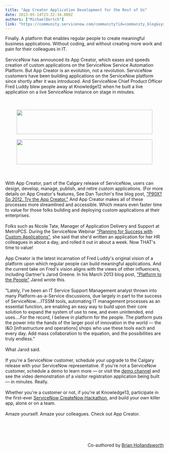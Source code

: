 ```yaml
---
title: "App Creator Application Development for the Rest of Us"
date: 2013-05-14T23:32:34.000Z
authors: ["MichaelDortch"]
link: "https://community.servicenow.com/community?id=community_blog&sys_id=3a3deae5dbd0dbc01dcaf3231f961994"
---
```

<p>Finally. A platform that enables regular people to create meaningful business applications. Without coding, and without creating more work and pain for their colleagues in IT.<br/><br/>ServiceNow has announced its App Creator, which eases and speeds creation of custom applications on the ServiceNow Service Automation Platform. But App Creator is an evolution, not a revolution. ServiceNow customers have been building applications on the ServiceNow platform since shortly after it was introduced. And ServiceNow Chief Product Officer Fred Luddy blew people away at Knowledge12 when he built a live application on a live ServiceNow instance on stage in minutes.<br/><br/><br/><center><a _jive_internal="true" href="/servlet/JiveServlet/showImage/38-1283-1830/jg.jpg"><img  alt="" class="jive-image" height="77" src="b621a042db9057049c9ffb651f961946.iix" width="432"/></a></center><br/><center><a _jive_internal="true" href="/servlet/JiveServlet/showImage/38-1283-1832/tr.jpg"><img  alt="" class="jive-image" height="79" src="5cfdff71dbd45fc03eb27a9e0f96193e.iix" width="432"/></a></center><br/> <br/><br/>With App Creator, part of the Calgary release of ServiceNow, users can design, develop, manage, publish, and retire custom applications. (For more details on App Creator's features, See Dan Turchin's fine blog post, <a title="k-external-small" class="jive-link-external-small" href="http://community.servicenow.com/blog/dturchin/p90x-so-2012-try-app-creator" rel="nofollow" target="_blank">"P90X? So 2012. Try the App Creator."</a> And App Creator makes all of these processes more streamlined and accessible. Which means even faster time to value for those folks building and deploying custom applications at their enterprises.<br/><br/>Folks such as Nicole Tate, Manager of Application Delivery and Support at MetroPCS. During the ServiceNow Webinar <a title="k-external-small" class="jive-link-external-small" href="http://www.servicenow.com/knowledge.do?sysparm_document_key=kb_knowledge,86541f4e87bcc1c093db7b2d7d434d9a" rel="nofollow" target="_blank">"Planning for Success with Custom Applications"</a>, she said that she'd written an application for her HR colleagues in about a day, and rolled it out in about a week. Now THAT's time to value!<br/><br/>App Creator is the latest incarnation of Fred Luddy's original vision of a platform upon which regular people can build meaningful applications. And the current take on Fred's vision aligns with the views of other influencers, including Gartner's Jarod Greene. In his March 2013 blog post, <a title="k-external-small" class="jive-link-external-small" href="http://blogs.gartner.com/jarod-greene/2013/03/12/platform-to-the-people/" rel="nofollow" target="_blank">"Platform to the People"</a> Jarod wrote this.<br/><br/>"Lately, I've been an IT Service Support Management analyst thrown into many Platform-as-a-Service discussions, due largely in part to the success of ServiceNow….ITSSM tools, automating IT management processes as an essential function, are enabling an easy way to build upon their core solution to expand the system of use to new, and even unintended, end uses….For the record, I believe in platform for the people. The platform puts the power into the hands of the larger pool of innovation in the world — the I&amp;O [infrastructure and operations] shops who use these tools each and every day. Add mass collaboration to the equation, and the possibilities are truly endless."<br/><br/>What Jarod said.<br/><br/>If you're a ServiceNow customer, schedule your upgrade to the Calgary release with your ServiceNow representative. If you're not a ServiceNow customer, schedule a demo to learn more — or visit the <a title="k-external-small" class="jive-link-external-small" href="https://demochannel.service-now.com" rel="nofollow" target="_blank">demo channel</a> and see the video demonstration of a visitor registration application being built — in minutes. Really.<br/><br/>Whether you're a customer or not, if you're at Knowledge13, participate in the first-ever <a title="k-external-small" class="jive-link-external-small" href="https://knowledge.service-now.com/k13/hackathon.do" rel="nofollow" target="_blank">ServiceNow CreateNow Hackathon</a>, and build your own killer app, alone or on a team. <br/><br/>Amaze yourself. Amaze your colleagues. Check out App Creator. <br/><br/><br/><br/><br/></p><p align="right">Co-authored by <a title="k-external-small" class="jive-link-external-small" href="http://community.servicenow.com/users/bhollandsworth" rel="nofollow" target="_blank">Brian Hollandsworth</a></p>